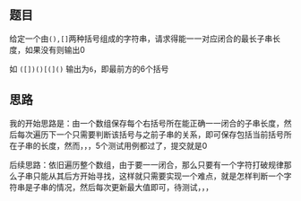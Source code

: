 ## 题目
给定一个由`(),[]`两种括号组成的字符串，请求得能一一对应闭合的最长子串长度，如果没有则输出0

如 `([])()[(]()` 输出为`6`，即最前方的6个括号

## 思路
我的开始思路是：由一个数组保存每个右括号所在能正确一一闭合的子串长度，然后每次遍历下一个只需要判断该括号与之前子串的关系，即可保存包括当前括号所在子串的长度，然而，，，5个测试用例都过了，提交就是0

后续思路：依旧遍历整个数组，由于要一一闭合，那么只要有一个字符打破规律那么子串只能从其后方开始寻找，这样就只需要实现一个难点，就是怎样判断一个字符串是子串的情况，然后每次更新最大值即可，待测试，，，

